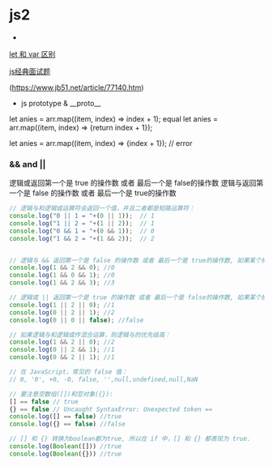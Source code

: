 # js2

-
[let 和 var 区别](https://developer.mozilla.org/zh-CN/docs/Web/JavaScript/Reference/Statements/let)

[js经典面试题](https://www.cnblogs.com/weven/p/7236111.html)

(https://www.jb51.net/article/77140.htm)

- js prototype & \_\_proto\_\_




let anies = arr.map((item, index) => index + 1);
equal
let anies = arr.map((item, index) => {return index + 1});

let anies = arr.map((item, index) => {index + 1}); // error

### && and ||
逻辑或返回第一个是 true 的操作数 或者 最后一个是 false的操作数
逻辑与返回第一个是 false 的操作数 或者 最后一个是 true的操作数
```js
// 逻辑与和逻辑或运算符会返回一个值，并且二者都是短路运算符：
console.log("0 || 1 = "+(0 || 1));  // 1
console.log("1 || 2 = "+(1 || 2));  // 1
console.log("0 && 1 = "+(0 && 1));  // 0
console.log("1 && 2 = "+(1 && 2));  // 2


// 逻辑与 && 返回第一个是 false 的操作数 或者 最后一个是 true的操作数, 如果某个操作数为 false，则该操作数之后的操作数都不会被计算
console.log(1 && 2 && 0); //0
console.log(1 && 0 && 1); //0
console.log(1 && 2 && 3); //3

// 逻辑或 || 返回第一个是 true 的操作数 或者 最后一个是 false的操作数, 如果某个操作数为 true，则该操作数之后的操作数都不会被计算
console.log(1 || 2 || 0); //1
console.log(0 || 2 || 1); //2
console.log(0 || 0 || false); //false

// 如果逻辑与和逻辑或作混合运算，则逻辑与的优先级高：
console.log(1 && 2 || 0); //2
console.log(0 || 2 && 1); //1
console.log(0 && 2 || 1); //1

// 在 JavaScript，常见的 false 值：
// 0, '0', +0, -0, false, '',null,undefined,null,NaN

// 要注意空数组([])和空对象({}):
[] == false // true
{} == false // Uncaught SyntaxError: Unexpected token ==
console.log([] == false) //true
console.log({} == false) //false

// [] 和 {} 转换为boolean都为true, 所以在 if 中，[] 和 {} 都表现为 true.
console.log(Boolean([])) //true
console.log(Boolean({})) //true
```
